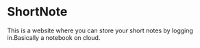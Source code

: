 # ShortNote
This is a website where you can store your short notes by logging in.Basically a notebook on cloud.

